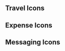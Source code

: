 <span class="icon-not-a-moon"></span>

## Travel Icons ##
<span class="icon-air"></span>
<span class="icon-air-rail"></span>
<span class="icon-hotel"></span>
<span class="icon-car"></span>
<span class="icon-rail"></span>
<span class="icon-rail-multiple"></span>
<span class="icon-clock"></span>
<span class="icon-quiet-car"></span>
<span class="icon-limo"></span>
<span class="icon-luggage"></span>
<span class="icon-seat"></span>
<span class="icon-parking"></span>

## Expense Icons ##
<span class="icon-receipt"></span>
<span class="icon-receipt-copy"></span>
<span class="icon-receipt-add"></span>
<span class="icon-receipt-check"></span>
<span class="icon-receipt-attach"></span>
<span class="icon-receipt-group"></span>
<span class="icon-document"></span>
<span class="icon-document-attach"></span>
<span class="icon-document-fit-to-page"></span>

## Messaging Icons ##
<span class="icon-messaging-success"></span>
<span class="icon-messaging-info"></span>
<span class="icon-warning"></span>
<span class="icon-messaging-warning"></span>
<span class="icon-messaging-error"></span>
<span class="icon-messaging-help"></span>

